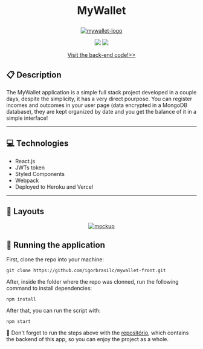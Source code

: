 # <p align = "center"> MyWallet </p>

<p align="center">
   <a href="https://imgbb.com/"><img src="https://i.ibb.co/Yyv3TsT/mywallet-logo.png" alt="mywallet-logo" border="0"></a>
</p>

<p align = "center">
   <img src="https://img.shields.io/badge/author-igorbrasilc-4dae71?style=flat-square" />
   <img src="https://img.shields.io/github/languages/count/igorbrasilc/mywallet-front?color=4dae71&style=flat-square" />
</p>

<p align="center">
   <a href="https://github.com/igorbrasilc/mywallet-back">Visit the back-end code!>></a>
</p>


##  :clipboard: Description

The MyWallet application is a simple full stack project developed in a couple days, despite the simplicity, it has a very direct pourpose. You can register incomes and outcomes in your user page (data encrypted in a MongoDB database), they are kept organized by date and you get the balance of it in a simple interface! 
***

## :computer:	 Technologies

- React.js
- JWTs token
- Styled Components
- Webpack
- Deployed to Heroku and Vercel

***

## :rocket: Layouts

<p align="center">
<a href="https://ibb.co/r71HysY"><img src="https://i.ibb.co/kHWXc1j/mockup.png" alt="mockup" border="0"></a>
</p>


## 🏁 Running the application


First, clone the repo into your machine:

```
git clone https://github.com/igorbrasilc/mywallet-front.git
```

After, inside the folder where the repo was clonned, run the following command to install dependencies:

```
npm install
```

After that, you can run the script with:
```
npm start
```

:stop_sign: Don't forget to run the steps above with the [repositório](https://github.com/igorbrasilc/mywallet-back.git), which contains the backend of this app, so you can enjoy the project as a whole.
